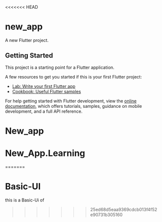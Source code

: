 <<<<<<< HEAD
# new_app

A new Flutter project.

## Getting Started

This project is a starting point for a Flutter application.

A few resources to get you started if this is your first Flutter project:

- [Lab: Write your first Flutter app](https://docs.flutter.dev/get-started/codelab)
- [Cookbook: Useful Flutter samples](https://docs.flutter.dev/cookbook)

For help getting started with Flutter development, view the
[online documentation](https://docs.flutter.dev/), which offers tutorials,
samples, guidance on mobile development, and a full API reference.
# New_app
# New_App.Learning
=======
# Basic-UI
this is a Basic-Ui of 
>>>>>>> 25ed68d5eaa9369cdcb013f4f52e90731b305160
